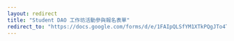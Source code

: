 ```yaml
---
layout: redirect
title: "Student DAO 工作坊活動參與報名表單"
redirect_to: "https://docs.google.com/forms/d/e/1FAIpQLSfYM1XTkPQgJTo4TY-oFq44y21xnqkgBcrrVuieB-ReOxaarg/viewform"
---
```

